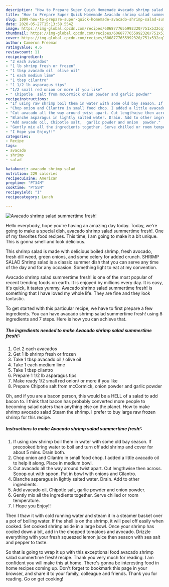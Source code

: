 ```yaml
---
description: "How to Prepare Super Quick Homemade Avacado shrimp salad summertime fresh!"
title: "How to Prepare Super Quick Homemade Avacado shrimp salad summertime fresh!"
slug: 1099-how-to-prepare-super-quick-homemade-avacado-shrimp-salad-summertime-fresh
date: 2020-05-27T15:13:58.554Z
image: https://img-global.cpcdn.com/recipes/6068777655992320/751x532cq70/avacado-shrimp-salad-summertime-fresh-recipe-main-photo.jpg
thumbnail: https://img-global.cpcdn.com/recipes/6068777655992320/751x532cq70/avacado-shrimp-salad-summertime-fresh-recipe-main-photo.jpg
cover: https://img-global.cpcdn.com/recipes/6068777655992320/751x532cq70/avacado-shrimp-salad-summertime-fresh-recipe-main-photo.jpg
author: Cameron Freeman
ratingvalue: 4.6
reviewcount: 11
recipeingredient:
- "2 each avacados"
- "1 lb shrimp fresh or frozen"
- "1 tbsp avacado oil  olive oil"
- "1 each medium lime"
- "1 tbsp cilantro"
- "1 1/2 lb asparagus tips"
- "1/2 small red onion or more if you like"
- " Chipotle  salt from mcCormick onion powder and garlic powder"
recipeinstructions:
- "If using raw shrimp boil them in water with some old bay season. If precooked bring water to boil and turn off add shrimp and cover for about 5 mins.  Drain both."
- "Chop onion and Cilantro in small food chop. I added a little avacado oil to help it along. Place in medium bowl."
- "Cut avacado all the way around twist apart. Cut lengthwise then across. Scoop out with spoon.  Put in bowl with onions and Cilantro."
- "Blanche asparagus in lightly salted water. Drain. Add to other ingredients."
- "Add avacado oil, Chipotle salt,  garlic powder and onion  powder."
- "Gently mix all the ingredients together. Serve chilled or room temperature."
- "I Hope you Enjoy!!"
categories:
- Recipe
tags:
- avacado
- shrimp
- salad

katakunci: avacado shrimp salad 
nutrition: 229 calories
recipecuisine: American
preptime: "PT34M"
cooktime: "PT55M"
recipeyield: "1"
recipecategory: Lunch

---
```



![Avacado shrimp salad summertime fresh!](https://img-global.cpcdn.com/recipes/6068777655992320/751x532cq70/avacado-shrimp-salad-summertime-fresh-recipe-main-photo.jpg)

Hello everybody, hope you're having an amazing day today. Today, we're going to make a special dish, avacado shrimp salad summertime fresh!. One of my favorites food recipes. This time, I am going to make it a bit unique. This is gonna smell and look delicious.

This shrimp salad is made with delicious boiled shrimp, fresh avocado, fresh dill weed, green onions, and some celery for added crunch. SHRIMP SALAD Shrimp salad is a classic summer dish that you can serve any time of the day and for any occasion. Something light to eat at my convention.

Avacado shrimp salad summertime fresh! is one of the most popular of recent trending foods on earth. It is enjoyed by millions every day. It is easy, it's quick, it tastes yummy. Avacado shrimp salad summertime fresh! is something that I have loved my whole life. They are fine and they look fantastic.


To get started with this particular recipe, we have to first prepare a few ingredients. You can have avacado shrimp salad summertime fresh! using 8 ingredients and 7 steps. Here is how you can achieve that.

<!--inarticleads1-->

##### The ingredients needed to make Avacado shrimp salad summertime fresh!:

1. Get 2 each avacados
1. Get 1 lb shrimp fresh or frozen
1. Take 1 tbsp avacado oil / olive oil
1. Take 1 each medium lime
1. Take 1 tbsp cilantro
1. Prepare 1 1/2 lb asparagus tips
1. Make ready 1/2 small red onion/ or more if you like
1. Prepare  Chipotle  salt from mcCormick, onion powder and garlic powder


Oh, and if you are a bacon person, this would be a HELL of a salad to add bacon to. I think that bacon has probably converted more people to becoming salad eaters than anything else on the planet. How to make shrimp avocado salad Steam the shrimp. I prefer to buy large raw frozen shrimp for this recipe. 

<!--inarticleads2-->

##### Instructions to make Avacado shrimp salad summertime fresh!:

1. If using raw shrimp boil them in water with some old bay season. If precooked bring water to boil and turn off add shrimp and cover for about 5 mins.  Drain both.
1. Chop onion and Cilantro in small food chop. I added a little avacado oil to help it along. Place in medium bowl.
1. Cut avacado all the way around twist apart. Cut lengthwise then across. Scoop out with spoon.  Put in bowl with onions and Cilantro.
1. Blanche asparagus in lightly salted water. Drain. Add to other ingredients.
1. Add avacado oil, Chipotle salt,  garlic powder and onion  powder.
1. Gently mix all the ingredients together. Serve chilled or room temperature.
1. I Hope you Enjoy!!


Then I thaw it with cold running water and steam it in a steamer basket over a pot of boiling water. If the shell is on the shrimp, it will peel off easily when cooked. Set cooked shrimp aside in a large bowl. Once your shrimp has cooled down a bit, add in the chopped tomatoes and avocado. Drizzle everything with your fresh squeezed lemon juice then season with sea salt and pepper to taste. 

So that is going to wrap it up with this exceptional food avacado shrimp salad summertime fresh! recipe. Thank you very much for reading. I am confident you will make this at home. There's gonna be interesting food in home recipes coming up. Don't forget to bookmark this page in your browser, and share it to your family, colleague and friends. Thank you for reading. Go on get cooking!
